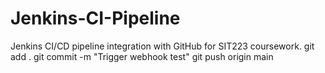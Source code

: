 # Jenkins-CI-Pipeline
Jenkins CI/CD pipeline integration with GitHub for SIT223 coursework.
git add .
git commit -m "Trigger webhook test"
git push origin main
